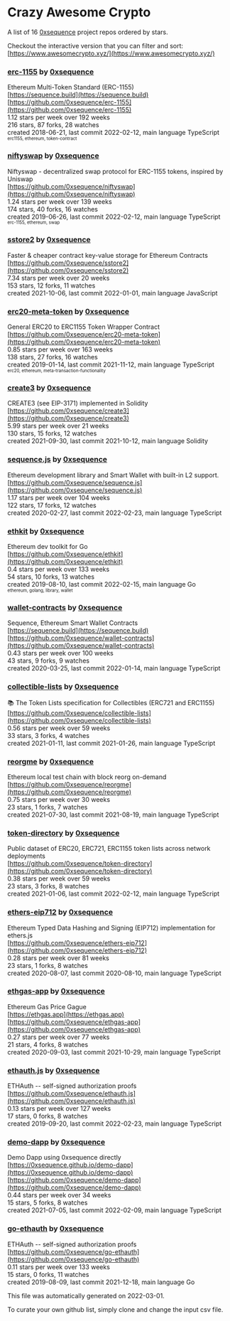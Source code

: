 # Crazy Awesome Crypto
A list of 16 [0xsequence](https://github.com/0xsequence) project repos ordered by stars.  

Checkout the interactive version that you can filter and sort: 
[https://www.awesomecrypto.xyz/](https://www.awesomecrypto.xyz/)  


### [erc-1155](https://github.com/0xsequence/erc-1155) by [0xsequence](https://github.com/0xsequence)  
Ethereum Multi-Token Standard (ERC-1155)  
[https://sequence.build](https://sequence.build)  
[https://github.com/0xsequence/erc-1155](https://github.com/0xsequence/erc-1155)  
1.12 stars per week over 192 weeks  
216 stars, 87 forks, 28 watches  
created 2018-06-21, last commit 2022-02-12, main language TypeScript  
<sub><sup>erc1155, ethereum, token-contract</sup></sub>


### [niftyswap](https://github.com/0xsequence/niftyswap) by [0xsequence](https://github.com/0xsequence)  
Niftyswap - decentralized swap protocol for ERC-1155 tokens, inspired by Uniswap  
[https://github.com/0xsequence/niftyswap](https://github.com/0xsequence/niftyswap)  
1.24 stars per week over 139 weeks  
174 stars, 40 forks, 16 watches  
created 2019-06-26, last commit 2022-02-12, main language TypeScript  
<sub><sup>erc-1155, ethereum, swap</sup></sub>


### [sstore2](https://github.com/0xsequence/sstore2) by [0xsequence](https://github.com/0xsequence)  
Faster & cheaper contract key-value storage for Ethereum Contracts  
[https://github.com/0xsequence/sstore2](https://github.com/0xsequence/sstore2)  
7.34 stars per week over 20 weeks  
153 stars, 12 forks, 11 watches  
created 2021-10-06, last commit 2022-01-01, main language JavaScript  


### [erc20-meta-token](https://github.com/0xsequence/erc20-meta-token) by [0xsequence](https://github.com/0xsequence)  
General ERC20 to ERC1155 Token Wrapper Contract  
[https://github.com/0xsequence/erc20-meta-token](https://github.com/0xsequence/erc20-meta-token)  
0.85 stars per week over 163 weeks  
138 stars, 27 forks, 16 watches  
created 2019-01-14, last commit 2021-11-12, main language TypeScript  
<sub><sup>erc20, ethereum, meta-transaction-functionality</sup></sub>


### [create3](https://github.com/0xsequence/create3) by [0xsequence](https://github.com/0xsequence)  
CREATE3 (see EIP-3171) implemented in Solidity  
[https://github.com/0xsequence/create3](https://github.com/0xsequence/create3)  
5.99 stars per week over 21 weeks  
130 stars, 15 forks, 12 watches  
created 2021-09-30, last commit 2021-10-12, main language Solidity  


### [sequence.js](https://github.com/0xsequence/sequence.js) by [0xsequence](https://github.com/0xsequence)  
Ethereum development library and Smart Wallet with built-in L2 support.  
[https://github.com/0xsequence/sequence.js](https://github.com/0xsequence/sequence.js)  
1.17 stars per week over 104 weeks  
122 stars, 17 forks, 12 watches  
created 2020-02-27, last commit 2022-02-23, main language TypeScript  


### [ethkit](https://github.com/0xsequence/ethkit) by [0xsequence](https://github.com/0xsequence)  
Ethereum dev toolkit for Go  
[https://github.com/0xsequence/ethkit](https://github.com/0xsequence/ethkit)  
0.4 stars per week over 133 weeks  
54 stars, 10 forks, 13 watches  
created 2019-08-10, last commit 2022-02-15, main language Go  
<sub><sup>ethereum, golang, library, wallet</sup></sub>


### [wallet-contracts](https://github.com/0xsequence/wallet-contracts) by [0xsequence](https://github.com/0xsequence)  
Sequence, Ethereum Smart Wallet Contracts  
[https://sequence.build](https://sequence.build)  
[https://github.com/0xsequence/wallet-contracts](https://github.com/0xsequence/wallet-contracts)  
0.43 stars per week over 100 weeks  
43 stars, 9 forks, 9 watches  
created 2020-03-25, last commit 2022-01-14, main language TypeScript  


### [collectible-lists](https://github.com/0xsequence/collectible-lists) by [0xsequence](https://github.com/0xsequence)  
📚 The Token Lists specification for Collectibles (ERC721 and ERC1155)  
[https://github.com/0xsequence/collectible-lists](https://github.com/0xsequence/collectible-lists)  
0.56 stars per week over 59 weeks  
33 stars, 3 forks, 4 watches  
created 2021-01-11, last commit 2021-01-26, main language TypeScript  


### [reorgme](https://github.com/0xsequence/reorgme) by [0xsequence](https://github.com/0xsequence)  
Ethereum local test chain with block reorg on-demand  
[https://github.com/0xsequence/reorgme](https://github.com/0xsequence/reorgme)  
0.75 stars per week over 30 weeks  
23 stars, 1 forks, 7 watches  
created 2021-07-30, last commit 2021-08-19, main language TypeScript  


### [token-directory](https://github.com/0xsequence/token-directory) by [0xsequence](https://github.com/0xsequence)  
Public dataset of ERC20, ERC721, ERC1155 token lists across network deployments  
[https://github.com/0xsequence/token-directory](https://github.com/0xsequence/token-directory)  
0.38 stars per week over 59 weeks  
23 stars, 3 forks, 8 watches  
created 2021-01-06, last commit 2022-02-12, main language TypeScript  


### [ethers-eip712](https://github.com/0xsequence/ethers-eip712) by [0xsequence](https://github.com/0xsequence)  
Ethereum Typed Data Hashing and Signing (EIP712) implementation for ethers.js  
[https://github.com/0xsequence/ethers-eip712](https://github.com/0xsequence/ethers-eip712)  
0.28 stars per week over 81 weeks  
23 stars, 1 forks, 8 watches  
created 2020-08-07, last commit 2020-08-10, main language TypeScript  


### [ethgas-app](https://github.com/0xsequence/ethgas-app) by [0xsequence](https://github.com/0xsequence)  
Ethereum Gas Price Gague  
[https://ethgas.app](https://ethgas.app)  
[https://github.com/0xsequence/ethgas-app](https://github.com/0xsequence/ethgas-app)  
0.27 stars per week over 77 weeks  
21 stars, 4 forks, 8 watches  
created 2020-09-03, last commit 2021-10-29, main language TypeScript  


### [ethauth.js](https://github.com/0xsequence/ethauth.js) by [0xsequence](https://github.com/0xsequence)  
ETHAuth -- self-signed authorization proofs  
[https://github.com/0xsequence/ethauth.js](https://github.com/0xsequence/ethauth.js)  
0.13 stars per week over 127 weeks  
17 stars, 0 forks, 8 watches  
created 2019-09-20, last commit 2022-02-23, main language TypeScript  


### [demo-dapp](https://github.com/0xsequence/demo-dapp) by [0xsequence](https://github.com/0xsequence)  
Demo Dapp using 0xsequence directly  
[https://0xsequence.github.io/demo-dapp](https://0xsequence.github.io/demo-dapp)  
[https://github.com/0xsequence/demo-dapp](https://github.com/0xsequence/demo-dapp)  
0.44 stars per week over 34 weeks  
15 stars, 5 forks, 8 watches  
created 2021-07-05, last commit 2022-02-09, main language TypeScript  


### [go-ethauth](https://github.com/0xsequence/go-ethauth) by [0xsequence](https://github.com/0xsequence)  
ETHAuth -- self-signed authorization proofs  
[https://github.com/0xsequence/go-ethauth](https://github.com/0xsequence/go-ethauth)  
0.11 stars per week over 133 weeks  
15 stars, 0 forks, 11 watches  
created 2019-08-09, last commit 2021-12-18, main language Go  


This file was automatically generated on 2022-03-01.  

To curate your own github list, simply clone and change the input csv file.  